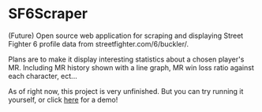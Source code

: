 # SF6Scraper
(Future) Open source web application for scraping and displaying Street Fighter 6 profile data from streetfighter.com/6/buckler/.

Plans are to make it display interesting statistics about a chosen player's MR. Including MR history shown with a line graph, MR win loss ratio against each character, ect...

As of right now, this project is very unfinished. But you can try running it yourself, or click [here](https://github.com/user-attachments/assets/a1449e8f-551d-4486-a277-01d8601f21fc) for a demo!






